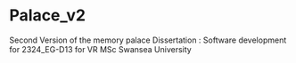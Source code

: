 # Palace_v2
 Second Version of the memory palace
 Dissertation : Software development for 2324_EG-D13 for VR MSc Swansea University
